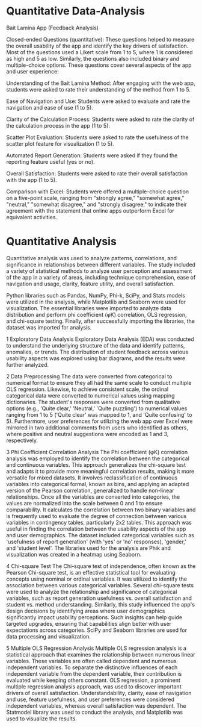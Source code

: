 # Quantitative Data-Analysis
Bait Lamina App (Feedback Analysis)

Closed-ended Questions (quantitative): These questions helped to measure the overall usability of the app and identify the key drivers of satisfaction. Most of the questions used a Likert scale from 1 to 5, where 1 is considered as high and 5 as low. Similarly, the questions also included binary and multiple-choice options. These questions cover several aspects of the app and user experience: 

Understanding of the Bait Lamina Method: After engaging with the web app, students were asked to rate their understanding of the method from 1 to 5. 

Ease of Navigation and Use: Students were asked to evaluate and rate the navigation and ease of use (1 to 5). 

Clarity of the Calculation Process: Students were asked to rate the clarity of the calculation process in the app (1 to 5). 

Scatter Plot Evaluation: Students were asked to rate the usefulness of the scatter plot feature for visualization (1 to 5). 

Automated Report Generation: Students were asked if they found the reporting feature useful (yes or no). 

Overall Satisfaction: Students were asked to rate their overall satisfaction with the app (1 to 5). 

Comparison with Excel: Students were offered a multiple-choice question on a five-point scale, ranging from "strongly agree," "somewhat agree," "neutral," "somewhat disagree," and "strongly disagree," to indicate their agreement with the statement that online apps outperform Excel for equivalent activities. 

#  Quantitative Analysis  

Quantitative analysis was used to analyze patterns, correlations, and significance in relationships between different variables. The study included a variety of statistical methods to analyze user perception and assessment of the app in a variety of areas, including technique comprehension, ease of navigation and usage, clarity, feature utility, and overall satisfaction.   

Python libraries such as Pandas, NumPy, Phi-k, SciPy, and Stats models were utilized in the analysis, while Matplotlib and Seaborn were used for visualization. The essential libraries were imported to analyze data distribution and perform phi coefficient (φK) correlation, OLS regression, and chi-square testing. Finally, after successfully importing the libraries, the dataset was imported for analysis. 

1 Exploratory Data Analysis 
Exploratory Data Analysis (EDA) was conducted to understand the underlying structure of the data and identify patterns, anomalies, or trends. The distribution of student feedback across various usability aspects was explored using bar diagrams, and the results were further analyzed. 

2 Data Preprocessing 
The data were converted from categorical to numerical format to ensure they all had the same scale to conduct multiple OLS regression. Likewise, to achieve consistent scale, the ordinal categorical data were converted to numerical values using mapping dictionaries. The student's responses were converted from qualitative options (e.g., 'Quite clear,' 'Neutral,' 'Quite puzzling') to numerical values ranging from 1 to 5 ('Quite clear' was mapped to 1, and 'Quite confusing' to 5). Furthermore, user preferences for utilizing the web app over Excel were mirrored in two additional comments from users who identified as others, where positive and neutral suggestions were encoded as 1 and 3, respectively.

3 Phi Coefficient Correlation Analysis 
The Phi coefficient (φK) correlation analysis was employed to identify the correlation between the categorical and continuous variables. This approach generalizes the chi-square test and adapts it to provide more meaningful correlation results, making it more versatile for mixed datasets. It involves reclassification of continuous variables into categorical formal, known as bins, and applying an adapted version of the Pearson correlation, generalized to handle non-linear relationships. Once all the variables are converted into categories, the values are normalized into the scale between 0 and 1 to ensure comparability. It calculates the correlation between two binary variables and is frequently used to evaluate the degree of connection between various variables in contingency tables, particularly 2x2 tables. This approach was useful in finding the correlation between the usability aspects of the app and user demographics. The dataset included categorical variables such as 'usefulness of report generation' (with 'yes' or 'no' responses), 'gender,' and 'student level'. The libraries used for the analysis are Phik and visualization was created in a heatmap using Seaborn. 

4 Chi-square Test 
The Chi-square test of independence, often known as the Pearson Chi-square test, is an effective statistical tool for evaluating concepts using nominal or ordinal variables. It was utilized to identify the association between various categorical variables. Several chi-square tests were used to analyze the relationship and significance of categorical variables, such as report generation usefulness vs. overall satisfaction and student vs. method understanding. Similarly, this study influenced the app's design decisions by identifying areas where user demographics significantly impact usability perceptions. Such insights can help guide targeted upgrades, ensuring that capabilities align better with user expectations across categories. SciPy and Seaborn libraries are used for data processing and visualization. 

5 Multiple OLS Regression Analysis 
Multiple OLS regression analysis is a statistical approach that examines the relationship between numerous linear variables. These variables are often called dependent and numerous independent variables. To separate the distinctive influences of each independent variable from the dependent variable, their contribution is evaluated while keeping others constant. OLS regression, a prominent multiple regression analysis approach, was used to discover important drivers of overall satisfaction. Understandability, clarity, ease of navigation and use, feature usefulness, and user preferences were considered independent variables, whereas overall satisfaction was dependent. The Statmodel library was used to conduct the analysis, and Matplotlib was used to visualize the results. 
